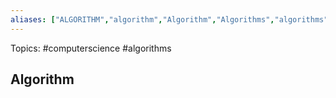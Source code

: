 ```yaml
---
aliases: ["ALGORITHM","algorithm","Algorithm","Algorithms","algorithms"] 
---
```

Topics: #computerscience #algorithms 

## Algorithm

